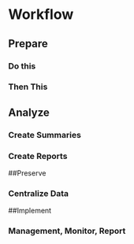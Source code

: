 # Workflow
## Prepare
### Do this
### Then This
## Analyze
### Create Summaries
### Create Reports
##Preserve
### Centralize Data 
##Implement
### Management, Monitor, Report


